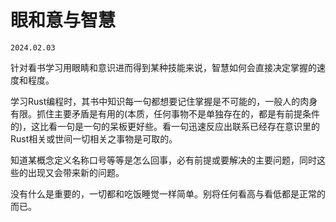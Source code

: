 # 眼和意与智慧
`2024.02.03`

针对看书学习用眼睛和意识进而得到某种技能来说，智慧如何会直接决定掌握的速度和程度。

学习Rust编程时，其书中知识每一句都想要记住掌握是不可能的，一般人的肉身有限。抓住主要矛盾是有用的(本质，任何事物不是单独存在的，都是有前提条件的)，这比看一句是一句的呆板更好些。看一句迅速反应出联系已经存在意识里的Rust相关或世间一切相关之事物是可取的。

知道某概念定义名称口号等等是怎么回事，必有前提或要解决的主要问题，同时这些的出现又会带来新的问题。

没有什么是重要的，一切都和吃饭睡觉一样简单。别将任何看高与看低都是正常的而已。
